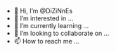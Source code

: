 - 👋 Hi, I’m @DiZiNnEs
- 👀 I’m interested in ...
- 🌱 I’m currently learning ...
- 💞️ I’m looking to collaborate on ...
- 📫 How to reach me ...

<!---
DiZiNnEs/DiZiNnEs is a ✨ special ✨ repository because its `README.md` (this file) appears on your GitHub profile.
You can click the Preview link to take a look at your changes.
--->
